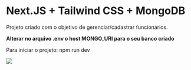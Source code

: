 <h1>Next.JS + Tailwind CSS + MongoDB</h1>

Projeto criado com o objetivo de gerenciar/cadastrar funcionários.


<b>Alterar no arquivo .env o host MONGO_URI para o seu banco criado</b>

Para iniciar o projeto: npm run dev

<img src="https://i.ibb.co/PjvHgrQ/imgNext.png"/>
